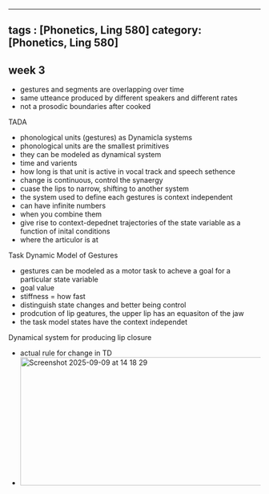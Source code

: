 
---
tags  : [Phonetics, Ling 580]
category: [Phonetics, Ling 580]
---

## week 3
- gestures and segments are overlapping over time
- same utteance produced by different speakers and different rates
- not a prosodic boundaries after cooked

TADA
- phonological units (gestures) as Dynamicla systems
- phonological units are the smallest primitives
- they can be modeled as dynamical system
- time and varients
- how long is that unit is active in vocal track and speech sethence
- change is continuous, control the synaergy
- cuase the lips to narrow, shifting to another system
- the system used to define each gestures is context independent
- can have infinite numbers
- when you combine them
- give rise to context-depednet trajectories of the state variable as a function of inital conditions
- where the articulor is at

Task Dynamic Model of Gestures
- gestures can be modeled as a motor task to acheve a goal for a particular state variable
- goal value
- stiffness = how fast
- distinguish state changes and better being control
- prodcution of lip geatures, the upper lip has an equasiton of the jaw
- the task model states have the context independet

Dynamical system for producing lip closure
- actual rule for change in TD
- <img width="825" height="256" alt="Screenshot 2025-09-09 at 14 18 29" src="https://github.com/user-attachments/assets/9e947b23-bcff-49fc-911d-ef06b61e56de" />
